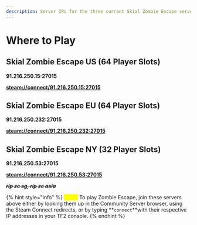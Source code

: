 ```yaml
---
description: Server IPs for the three current Skial Zombie Escape servers.
---
```


# Where to Play

## Skial Zombie Escape US (64 Player Slots)

**91.216.250.15:27015**

[**steam://connect/91.216.250.15:27015**](steam://connect/91.216.250.15:27015)

## Skial Zombie Escape EU (64 Player Slots)

**91.216.250.232:27015**

[**steam://connect/91.216.250.232:27015**](steam://connect/91.216.250.232:27015)

## Skial Zombie Escape NY (32 Player Slots)

**91.216.250.53:27015**

[**steam://connect/91.216.250.53:27015**](steam://connect/91.216.250.53:27015)

~~_**rip ze sg, rip ze asia**_~~

{% hint style="info" %}
_<mark style="color:yellow;">**Note:**</mark>_ To play Zombie Escape, join these servers above either by looking them up in the Community Server browser, using the Steam Connect redirects, or by typing **`connect`**with their respective IP addresses in your TF2 console.
{% endhint %}







